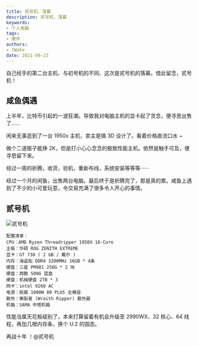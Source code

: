 ```yaml
---
title: 贰号机、落幕
description: 贰号机、落幕
keywords:
- 个人电脑
tags: 
- 硬件
authors:
- 7Wate
date: 2021-09-23
---
```


自己经手的第二台主机、与初号机的不同、这次是贰号机的落幕。借此留念，贰号机！

## 咸鱼偶遇

上半年，比特币引起的一波狂潮。导致我对电脑主机的显卡起了贪念，便寻思出售了……

闲来无事逛到了一台 1950x 主机，卖主是搞 3D 设计了。看着价格直流口水 ~

做个二道贩子能挣 2K，但是打小心心念念的极致性能主机。依然是触手可及，便寻思留下来。

经过一周的折腾，收货，验机，重新布线，系统安装等等等······

经过一个月的闲鱼，出售两台电脑。最后终于是折腾完了，那是真的累。咸鱼上遇到了不少的小可爱玩意，令交易充满了很多令人开心的事情。

## 贰号机

![贰号机](https://static.7wate.com/img/2021/09/23/c802ba8f7533f.jpg)

```
配置清单：
CPU：AMD Ryzen Threadripper 1950X 16-Core
主板：华硕 ROG ZENITH EXTREME
显卡：GT 730 ( 2 GB / 戴尔 )
内存：海盗船 DDR4 3200MHz 16GB * 4条
硬盘：三星 PM981 256G * 2 块
硬盘：西数 500G 蓝盘
硬盘：机械硬盘 2TB * 3
网卡：intel 9260 AC
电源：航嘉 1000W 80 PLUS 全模组
散热：撕裂者 (Wraith Ripper) 散热器
机箱：SAMA 中塔机箱
```

性能当属天花板级别了，本来打算留着有机会升级至 2990WX、32 核心、64 线程，再加几根内存条，换个 U.2 的固态。

再战十年 ！@贰号机
